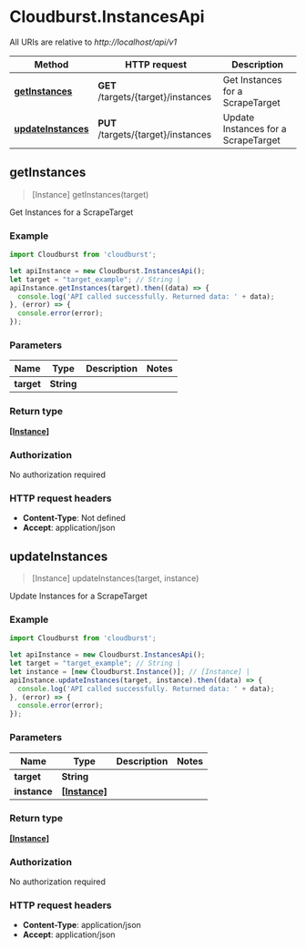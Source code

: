 # Cloudburst.InstancesApi

All URIs are relative to *http://localhost/api/v1*

Method | HTTP request | Description
------------- | ------------- | -------------
[**getInstances**](InstancesApi.md#getInstances) | **GET** /targets/{target}/instances | Get Instances for a ScrapeTarget
[**updateInstances**](InstancesApi.md#updateInstances) | **PUT** /targets/{target}/instances | Update Instances for a ScrapeTarget



## getInstances

> [Instance] getInstances(target)

Get Instances for a ScrapeTarget

### Example

```javascript
import Cloudburst from 'cloudburst';

let apiInstance = new Cloudburst.InstancesApi();
let target = "target_example"; // String | 
apiInstance.getInstances(target).then((data) => {
  console.log('API called successfully. Returned data: ' + data);
}, (error) => {
  console.error(error);
});

```

### Parameters


Name | Type | Description  | Notes
------------- | ------------- | ------------- | -------------
 **target** | **String**|  | 

### Return type

[**[Instance]**](Instance.md)

### Authorization

No authorization required

### HTTP request headers

- **Content-Type**: Not defined
- **Accept**: application/json


## updateInstances

> [Instance] updateInstances(target, instance)

Update Instances for a ScrapeTarget

### Example

```javascript
import Cloudburst from 'cloudburst';

let apiInstance = new Cloudburst.InstancesApi();
let target = "target_example"; // String | 
let instance = [new Cloudburst.Instance()]; // [Instance] | 
apiInstance.updateInstances(target, instance).then((data) => {
  console.log('API called successfully. Returned data: ' + data);
}, (error) => {
  console.error(error);
});

```

### Parameters


Name | Type | Description  | Notes
------------- | ------------- | ------------- | -------------
 **target** | **String**|  | 
 **instance** | [**[Instance]**](Instance.md)|  | 

### Return type

[**[Instance]**](Instance.md)

### Authorization

No authorization required

### HTTP request headers

- **Content-Type**: application/json
- **Accept**: application/json

